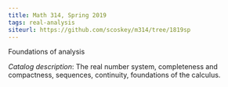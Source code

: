 ```yaml
---
title: Math 314, Spring 2019
tags: real-analysis
siteurl: https://github.com/scoskey/m314/tree/1819sp
---
```


Foundations of analysis<!--more-->

*Catalog description*: The real number system, completeness and compactness, sequences, continuity, foundations of the calculus.
